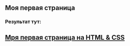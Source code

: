 ## Моя первая страница
### Результат тут:
## [Мря первая страница на HTML & CSS](https://alekseyresultschool.github.io/resume/)

